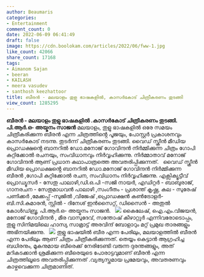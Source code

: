 ```yaml
---
author: Beaumaris
categories:
- Entertainment
comment_count: 0
date: 2022-06-09 06:41:49
draft: false
image: https://cdn.boolokam.com/articles/2022/06/fww-1.jpg
like_count: 42066
share_count: 17168
tags:
- Aimanom Sajan
- beeran
- KAILASH
- meera vasudev
- santhosh keezhattoor
title: ബീരൻ - മലയാളം തുളു ഭാഷകളിൽ, കാസർകോട് ചിത്രീകരണം തുടങ്ങി
view_count: 1285295
---
```


**ബീരൻ - മലയാളം തുളു ഭാഷകളിൽ .കാസർകോട് ചിത്രീകരണം തുടങ്ങി.** **പി.ആർ.ഒ- അയ്മനം സാജൻ** മലയാളം, തുളു ഭാഷകളിൽ ഒരേ സമയം ചിത്രീകരിക്കുന്ന ബീരൻ എന്ന ചിത്രത്തിൻ്റെ പൂജയും, പോസ്റ്റർ പ്രകാശനവും കാസർകോട് നടന്നു. തുടർന്ന് ചിത്രീകരണം തുടങ്ങി. വൈഡ് സ്ക്രീൻ മീഡിയ പ്രൊഡക്ഷൻ്റെ ബാനറിൽ ഡോ.മനോജ് ഗോവിന്ദൻ നിർമ്മിക്കുന്ന ചിത്രം ഗോപി കുറ്റിക്കോൽ രചനയും, സംവിധാനവും നിർവ്വഹിക്കുന്നു. നിർമ്മാതാവ് മനോജ് ഗോവിന്ദൻ ആണ് പ്രധാന കഥാപാത്രത്തെ അവതരിപ്പിക്കുന്നത്. &nbsp; വൈഡ് സ്ക്രീൻ മീഡിയ പ്രൊഡക്ഷൻ്റെ ബാനറിൽ ഡോ.മനോജ് ഗോവിന്ദൻ നിർമ്മിക്കുന്ന ബീരൻ ,ഗോപി കുറ്റിക്കോൽ രചന, സംവിധാനം നിർവ്വഹിക്കുന്നു. എക്സിക്യൂട്ടീവ് പ്രൊഡ്യൂസർ - സേതു പാലാഴി,ഡി.ഒ.പി -സജി നായർ, എഡിറ്റർ - ബാബുരാജ്, ഗാനരചന - സേതുമാധവൻ പാലാഴി ,സംഗീതം - പ്രശാന്ത് കൃഷ്ണ, കല - സുരേഷ് പണിക്കർ ,മേക്കപ്പ് -സുജിൽ ,വിജേഷ് ,പ്രൊഡക്ഷൻ കൺട്രോളർ- ബി.സി.കുമാരൻ, സ്റ്റിൽ - ദിനേശ് ഇൻസൈറ്റ്, ഡിസൈൻ - അതുൽ കോൾഡ്ബ്രൂ, പി.ആർ.ഒ- അയ്മനം സാജൻ. &nbsp; ![](https://cdn.boolokam.com/articles/2022/06/fww-1.jpg) കൈലേഷ്, ഐ.എം.വിജയൻ, മനോജ് ഗോവിന്ദൻ , മീര വാസുദേവ്, സന്തോഷ് കീഴാറ്റൂർ എന്നിവരോടൊപ്പം, തുളു സിനിമയിലെ ഹാസ്യ സാമ്രാട്ട് അരവിന്ദ് ബോളാറും മറ്റ് പ്രമുഖ താരങ്ങളും അഭിനയിക്കുന്നു. &nbsp; ![](https://cdn.boolokam.com/articles/2022/06/dqdqdddd.jpg) തുളു ഭാഷയിൽ ബീര എന്ന പേരിലും, മലയാളത്തിൽ ബീരൻ എന്ന പേരിലും ആണ് ചിത്രം ചിത്രീകരിക്കുന്നത്. തെയ്യം കെട്ടാൻ ആഗ്രഹിച്ച ബധിരനും, മൂകനുമായ ബീരെക്ക് നേരിടേണ്ടി വരുന്ന ദുരന്തങ്ങളും, അത് മറികടക്കാൻ ശ്രമിക്കുന്ന ബീരെയുടെ പോരാട്ടവുമാണ് ബീരൻ എന്ന ചിത്രത്തിലൂടെ അവതരിപ്പിക്കുന്നത് .വ്യത്യസ്തമായ പ്രമേയവും, അവതരണവും കാഴ്ചവെക്കുന്ന ചിത്രമാണിത്. &nbsp;